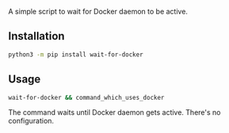 A simple script to wait for Docker daemon to be active.

## Installation

```bash
python3 -m pip install wait-for-docker
```

## Usage

```bash
wait-for-docker && command_which_uses_docker
```

The command waits until Docker daemon gets active. There's no configuration.
